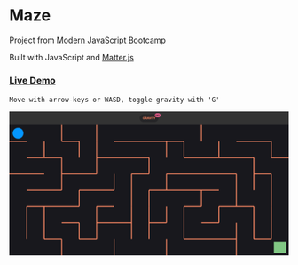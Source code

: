 # Maze

Project from [Modern JavaScript Bootcamp](https://www.udemy.com/course/javascript-beginners-complete-tutorial)

Built with JavaScript and [Matter.js](https://brm.io/matter-js/)

### [Live Demo](https://mat2ja.github.io/maze-game/)

    Move with arrow-keys or WASD, toggle gravity with 'G'

<img src='img/screenshot.png'>
